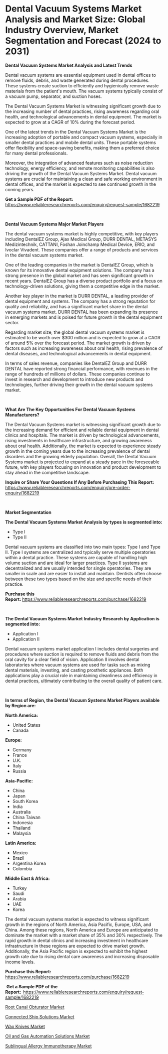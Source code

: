 <p><h1>Dental Vacuum Systems Market Analysis and Market Size: Global Industry Overview, Market Segmentation and Forecast (2024 to 2031)</h1></p><p><strong>Dental Vacuum Systems Market Analysis and Latest Trends</strong></p>
<p><p>Dental vacuum systems are essential equipment used in dental offices to remove fluids, debris, and waste generated during dental procedures. These systems create suction to efficiently and hygienically remove waste materials from the patient's mouth. The vacuum systems typically consist of a vacuum pump, separator, and suction hoses.</p><p>The Dental Vacuum Systems Market is witnessing significant growth due to the increasing number of dental practices, rising awareness regarding oral health, and technological advancements in dental equipment. The market is expected to grow at a CAGR of 10% during the forecast period.</p><p>One of the latest trends in the Dental Vacuum Systems Market is the increasing adoption of portable and compact vacuum systems, especially in smaller dental practices and mobile dental units. These portable systems offer flexibility and space-saving benefits, making them a preferred choice for many dental professionals.</p><p>Moreover, the integration of advanced features such as noise reduction technology, energy efficiency, and remote monitoring capabilities is also driving the growth of the Dental Vacuum Systems Market. Dental vacuum systems are crucial for maintaining a clean and safe working environment in dental offices, and the market is expected to see continued growth in the coming years.</p></p>
<p><strong>Get a Sample PDF of the Report:&nbsp;</strong> <a href="https://www.reliableresearchreports.com/enquiry/request-sample/1682219">https://www.reliableresearchreports.com/enquiry/request-sample/1682219</a></p>
<p>&nbsp;</p>
<p><strong>Dental Vacuum Systems Major Market Players</strong></p>
<p><p>The dental vacuum systems market is highly competitive, with key players including DentalEZ Group, Ajax Medical Group, DURR DENTAL, METASYS Medizintechnik, CATTANI, Foshan Joinchamp Medical Device, ERIO, and Ivoclar Vivadent. These companies offer a range of products and services in the dental vacuum systems market.</p><p>One of the leading companies in the market is DentalEZ Group, which is known for its innovative dental equipment solutions. The company has a strong presence in the global market and has seen significant growth in recent years. DentalEZ Group has a diverse product portfolio and a focus on technology-driven solutions, giving them a competitive edge in the market.</p><p>Another key player in the market is DURR DENTAL, a leading provider of dental equipment and systems. The company has a strong reputation for quality and reliability, and has a significant market share in the dental vacuum systems market. DURR DENTAL has been expanding its presence in emerging markets and is poised for future growth in the dental equipment sector.</p><p>Regarding market size, the global dental vacuum systems market is estimated to be worth over $300 million and is expected to grow at a CAGR of around 5% over the forecast period. The market growth is driven by factors such as increasing awareness about oral health, rising prevalence of dental diseases, and technological advancements in dental equipment.</p><p>In terms of sales revenue, companies like DentalEZ Group and DURR DENTAL have reported strong financial performance, with revenues in the range of hundreds of millions of dollars. These companies continue to invest in research and development to introduce new products and technologies, further driving their growth in the dental vacuum systems market.</p></p>
<p>&nbsp;</p>
<p><strong>What Are The Key Opportunities For Dental Vacuum Systems Manufacturers?</strong></p>
<p><p>The Dental Vacuum Systems market is witnessing significant growth due to the increasing demand for efficient and reliable dental equipment in dental clinics and hospitals. The market is driven by technological advancements, rising investments in healthcare infrastructure, and growing awareness about oral health. Additionally, the market is expected to experience steady growth in the coming years due to the increasing prevalence of dental disorders and the growing elderly population. Overall, the Dental Vacuum Systems market is projected to expand at a steady pace in the foreseeable future, with key players focusing on innovation and product development to stay ahead in the competitive landscape.</p></p>
<p><strong>Inquire or Share Your Questions If Any Before Purchasing This Report:</strong> <a href="https://www.reliableresearchreports.com/enquiry/pre-order-enquiry/1682219">https://www.reliableresearchreports.com/enquiry/pre-order-enquiry/1682219</a></p>
<p>&nbsp;</p>
<p><strong>Market Segmentation</strong></p>
<p><strong>The Dental Vacuum Systems Market Analysis by types is segmented into:</strong></p>
<p><ul><li>Type I</li><li>Type II</li></ul></p>
<p><p>Dental vacuum systems are classified into two main types: Type I and Type II. Type I systems are centralized and typically serve multiple operatories within a dental practice. These systems are capable of handling high volume suction and are ideal for larger practices. Type II systems are decentralized and are usually intended for single operatories. They are smaller in scale and are easier to install and maintain. Dentists often choose between these two types based on the size and specific needs of their practice.</p></p>
<p><strong>Purchase this Report:&nbsp;</strong><a href="https://www.reliableresearchreports.com/purchase/1682219">https://www.reliableresearchreports.com/purchase/1682219</a></p>
<p>&nbsp;</p>
<p><strong>The Dental Vacuum Systems Market Industry Research by Application is segmented into:</strong></p>
<p><ul><li>Application I</li><li>Application II</li></ul></p>
<p><p>Dental vacuum systems market application I includes dental surgeries and procedures where suction is required to remove fluids and debris from the oral cavity for a clear field of vision. Application II involves dental laboratories where vacuum systems are used for tasks such as mixing dental materials, investing, and casting prosthetic appliances. Both applications play a crucial role in maintaining cleanliness and efficiency in dental practices, ultimately contributing to the overall quality of patient care.</p></p>
<p>&nbsp;</p>
<p><strong>In terms of Region, the Dental Vacuum Systems Market Players available by Region are:</strong></p>
<p>
    <p> <strong> North America: </strong>
        <ul>
            <li>United States</li>
            <li>Canada</li>
        </ul>
        </p> 
    <p> <strong> Europe: </strong>
        <ul>
            <li>Germany</li>
            <li>France</li>
            <li>U.K.</li>
            <li>Italy</li>
            <li>Russia</li>
        </ul>
        </p> 
    <p> <strong> Asia-Pacific: </strong>
        <ul>
            <li>China</li>
            <li>Japan</li>
            <li>South Korea</li>
            <li>India</li>
            <li>Australia</li>
            <li>China Taiwan</li>
            <li>Indonesia</li>
            <li>Thailand</li>
            <li>Malaysia</li>
        </ul>
        </p> 
    <p> <strong> Latin America: </strong>
        <ul>
            <li>Mexico</li>
            <li>Brazil</li>
            <li>Argentina Korea</li>
            <li>Colombia</li>
        </ul>
        </p> 
    <p> <strong> Middle East & Africa: </strong>
        <ul>
            <li>Turkey</li>
            <li>Saudi</li>
            <li>Arabia</li>
            <li>UAE</li>
            <li>Korea</li>
        </ul>
    </p>
    </p>
<p><p>The dental vacuum systems market is expected to witness significant growth in the regions of North America, Asia Pacific, Europe, USA, and China. Among these regions, North America and Europe are anticipated to dominate the market with a market share of 35% and 30% respectively. The rapid growth in dental clinics and increasing investment in healthcare infrastructure in these regions are expected to drive market growth. Additionally, the Asia Pacific region is expected to exhibit the highest growth rate due to rising dental care awareness and increasing disposable income levels.</p></p>
<p><strong>Purchase this Report: </strong><a href="https://www.reliableresearchreports.com/purchase/1682219">https://www.reliableresearchreports.com/purchase/1682219</a></p>
<p>&nbsp;<strong>Get a Sample PDF of the Report:&nbsp;&nbsp;</strong><a href="https://www.reliableresearchreports.com/enquiry/request-sample/1682219">https://www.reliableresearchreports.com/enquiry/request-sample/1682219</a></p>
<p><strong></strong></p>
<p><p><a href="https://github.com/bmorecock/Market-Research-Report-List-2/blob/main/root-canal-obturator-market.md">Root Canal Obturator Market</a></p><p><a href="https://medium.com/@amyacrooks6457/connected-ship-solutions-market-analysis-its-cagr-market-segmentation-and-global-industry-c85f9bf5ae09">Connected Ship Solutions Market</a></p><p><a href="https://github.com/jsmusil/Market-Research-Report-List-2/blob/main/wax-knives-market.md">Wax Knives Market</a></p><p><a href="https://medium.com/@amyacrooks6457/oil-and-gas-automation-solutions-market-size-cagr-trends-2024-2030-9c673f224d40">Oil and Gas Automation Solutions Market</a></p><p><a href="https://medium.com/@amyacrooks6457/sublingual-allergy-immunotherapy-market-analysis-and-sze-forecasted-for-period-from-2024-to-2031-5a4a5c7d8707">Sublingual Allergy Immunotherapy Market</a></p></p>